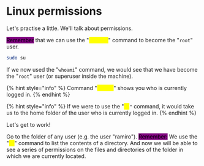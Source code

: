 # Linux permissions

Let's practise a little. We'll talk about permissions.

<mark style="background-color:purple;">Remember</mark> that we can use the "<mark style="color:yellow;">`sudo su`</mark>" command to become the "`root`" user.

```bash
sudo su
```

If we now used the "`whoami`" command, we would see that we have become the "`root`" user (or superuser inside the machine).

{% hint style="info" %}
Command "<mark style="color:yellow;">`whoami`</mark>" shows you who is currently logged in.
{% endhint %}

{% hint style="info" %}
If we were to use the "<mark style="color:yellow;">`cd`</mark>`"` command, it would take us to the home folder of the user who is currently logged in.
{% endhint %}

Let's get to work!

Go to the folder of any user (e.g. the user "ramiro"). <mark style="background-color:purple;">Remember:</mark> We use the "<mark style="color:yellow;">`ls`</mark>" command to list the contents of a directory. And now we will be able to see a series of permissions on the files and directories of the folder in which we are currently located.

